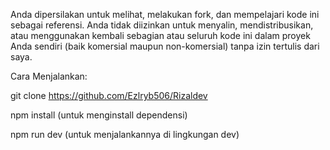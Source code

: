 Anda dipersilakan untuk melihat, melakukan fork, dan mempelajari kode ini sebagai referensi. 
Anda tidak diizinkan untuk menyalin, mendistribusikan, atau menggunakan kembali sebagian atau seluruh kode ini dalam proyek Anda sendiri (baik komersial maupun non-komersial) tanpa izin tertulis dari saya.

Cara Menjalankan:

git clone https://github.com/Ezlryb506/Rizaldev

npm install (untuk menginstall dependensi)

npm run dev (untuk menjalankannya di lingkungan dev)
